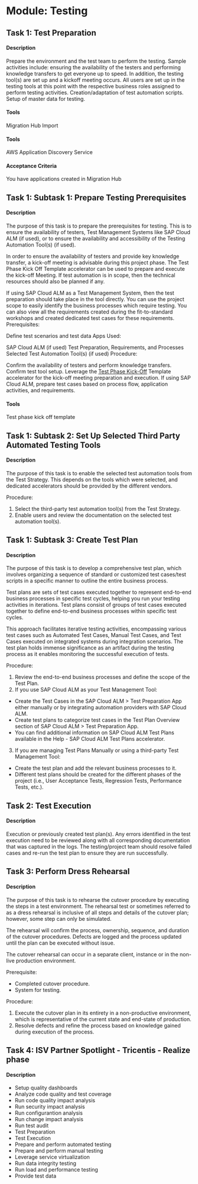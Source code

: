 
# Module: Testing
## Task 1: Test Preparation
#### Description
Prepare the environment and the test team to perform the testing. Sample activities include: ensuring the availability of the testers and performing knowledge transfers to get everyone up to speed. In addition, the testing tool(s) are set up and a kickoff meeting occurs. All users are set up in the testing tools at this point with the respective business roles assigned to perform testing activities. Creation/adaptation of test automation scripts. Setup of master data for testing.

#### Tools
Migration Hub Import
#### Tools
AWS Application Discovery Service
#### Acceptance Criteria
You have applications created in Migration Hub
## Task 1: Subtask 1: Prepare Testing Prerequisites
#### Description
The purpose of this task is to prepare the prerequisites for testing. This is to ensure the availability of testers, Test Management Systems like SAP Cloud ALM (if used), or to ensure the availability and accessibility of the Testing Automation Tool(s) (if used).

In order to ensure the availability of testers and provide key knowledge transfer, a kick-off meeting is advisable during this project phase. The Test Phase Kick Off Template accelerator can be used to prepare and execute the kick-off Meeting. If test automation is in scope, then the technical resources should also be planned if any.

If using SAP Cloud ALM as a Test Management System, then the test preparation should take place in the tool directly. You can use the project scope to easily identify the business processes which require testing. You can also view all the requirements created during the fit-to-standard workshops and created dedicated test cases for these requirements.
Prerequisites:

Define test scenarios and test data
Apps Used:

SAP Cloud ALM (if used) Test Preparation, Requirements, and Processes
Selected Test Automation Tool(s) (if used)
Procedure:

Confirm the availability of testers and perform knowledge transfers.
Confirm test tool setup.
Leverage the [Test Phase Kick-Off](https://support.sap.com/content/dam/SAAP/SAP_Activate/S4H_497%20Test%20Phase%20Kick%20Off%20Template.pptx) Template accelerator for the kick-off meeting preparation and execution.
If using SAP Cloud ALM, prepare test cases based on process flow, application activities, and requirements.
#### Tools
Test phase kick off template
## Task 1: Subtask 2: Set Up Selected Third Party Automated Testing Tools
#### Description
The purpose of this task is to enable the selected test automation tools from the Test Strategy. This depends on the tools which were selected, and dedicated accelerators should be provided by the different vendors.

Procedure:

1. Select the third-party test automation tool(s) from the Test Strategy.
2. Enable users and review the documentation on the selected test automation tool(s).

## Task 1: Subtask 3: Create Test Plan
#### Description
The purpose of this task is to develop a comprehensive test plan, which involves organizing a sequence of standard or customized test cases/test scripts in a specific manner to outline the entire business process.

Test plans are sets of test cases executed together to represent end-to-end business processes in specific test cycles, helping you run your testing activities in iterations. Test plans consist of groups of test cases executed together to define end-to-end business processes within specific test cycles.

This approach facilitates iterative testing activities, encompassing various test cases such as Automated Test Cases, Manual Test Cases, and Test Cases executed on integrated systems during integration scenarios. The test plan holds immense significance as an artifact during the testing process as it enables monitoring the successful execution of tests.

Procedure:

1. Review the end-to-end business processes and define the scope of the Test Plan.
2. If you use SAP Cloud ALM as your Test Management Tool:
* Create the Test Cases in the SAP Cloud ALM > Test Preparation App either manually or by integrating automation providers with SAP Cloud ALM.
* Create test plans to categorize test cases in the Test Plan Overview section of SAP Cloud ALM > Test Preparation App.
* You can find additional information on SAP Cloud ALM Test Plans available in the Help - SAP Cloud ALM Test Plans accelerator.
3. If you are managing Test Plans Manually or using a third-party Test Management Tool:
* Create the test plan and add the relevant business processes to it.
* Different test plans should be created for the different phases of the project (i.e., User Acceptance Tests, Regression Tests, Performance Tests, etc.).
## Task 2: Test Execution
#### Description
Execution or previously created test plan(s). Any errors identified in the test execution need to be reviewed along with all corresponding documentation that was captured in the logs. The testing/project team should resolve failed cases and re-run the test plan to ensure they are run successfully.

## Task 3: Perform Dress Rehearsal
#### Description
The purpose of this task is to rehearse the cutover procedure by executing the steps in a test environment. The rehearsal test or sometimes referred to as a dress rehearsal is inclusive of all steps and details of the cutover plan; however, some step can only be simulated.

The rehearsal will confirm the process, ownership, sequence, and duration of the cutover procedures. Defects are logged and the process updated until the plan can be executed without issue.

The cutover rehearsal can occur in a separate client, instance or in the non-live production environment.

Prerequisite:

* Completed cutover procedure.
* System for testing.

Procedure:

1. Execute the cutover plan in its entirety in a non-productive environment, which is representative of the current state and end-state of production.
2. Resolve defects and refine the process based on knowledge gained during execution of the process.
## Task 4: ISV Partner Spotlight - Tricentis - Realize phase
#### Description
* Setup quality dashboards
* Analyze code quality and test coverage
* Run code quality impact analysis
* Run security impact analysis
* Run configurantion analysis
* Run change impact analysis
* Run test audit
* Test Preparation
* Test Execution
* Prepare and perform automated testing
* Prepare and perform manual testing
* Leverage service virtualization 
* Run data integrity testing
* Run load and performance testing
* Provide test data 
